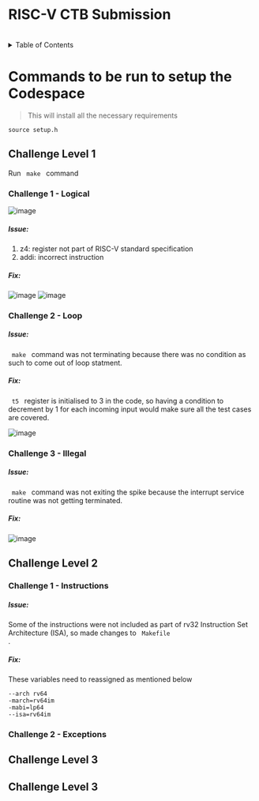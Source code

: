 # RISC-V CTB Submission

<br>
<details>
  <summary>Table of Contents</summary>
    <ol>
        <li>
            <a href="#challenge-level-1">Challenge Level 1</a>
        </li>
        <li> 
            <a href="#challenge-1-logical">Challenge 1 - Logical</a>
        </li>
        <li> 
            <a href="#challenge-2-loop">Challenge 2 - Loop</a>
        </li>
        <li>
            <a href="#challenge-3-illegal">Challenge 3 - Illegal</a>
        </li>
         <li>
            <a href="#challenge-level-2">Challenge Level 2</a>
        </li>
        <li>
            <a href="#challenge-1-instruction">Challenge 1 - Instructions</a> 
        </li>
        <li>
            <a href="#challenge-2-exceptions">Challenge 2 - Exceptions</a> 
        </li>
         <li>
            <a href="#challenge-level-3">Challenge Level 3</a> 
        </li>
    </ol>
</details>

# Commands to be run to setup the Codespace

> This will install all the necessary requirements

```text
source setup.h
```

## Challenge Level 1
Run <code> make </code> command

### Challenge 1 - Logical
![image](https://github.com/vyomasystems-lab/riscv-ctb-challenge-gagana-05/assets/82756709/ff366ae5-d71d-40cd-9d60-189dd9c565fe)

##### Issue: 
1. z4: register not part of RISC-V standard specification
2. addi: incorrect instruction

##### Fix:

![image](https://github.com/vyomasystems-lab/riscv-ctb-challenge-gagana-05/assets/82756709/44ff6210-3a92-4e27-ac98-d70c57f246b7)
![image](https://github.com/vyomasystems-lab/riscv-ctb-challenge-gagana-05/assets/82756709/6f9c928a-3a02-491d-9b30-5bb63a12aa82)

### Challenge 2 - Loop
##### Issue: 
<code> make </code> command was not terminating because there was no condition as such to come out of loop statment.

##### Fix:

<code> t5 </code> register is initialised to 3 in the code, so having a condition to decrement by 1 for each incoming input would make sure all the test cases are covered.

![image](https://github.com/vyomasystems-lab/riscv-ctb-challenge-gagana-05/assets/82756709/308898c5-fdfb-4a62-a9ff-554eb71f6bbe)

### Challenge 3 - Illegal
##### Issue: 
<code> make </code> command was not exiting the spike because the interrupt service routine was not getting terminated.

##### Fix:
![image](https://github.com/vyomasystems-lab/riscv-ctb-challenge-gagana-05/assets/82756709/61105e2b-f0f6-424b-b706-8a106559079c)

## Challenge Level 2

### Challenge 1 - Instructions
##### Issue: 
Some of the instructions were not included as part of rv32 Instruction Set Architecture (ISA), so made changes to <code> Makefile </code>.

##### Fix:

These variables need to reassigned as mentioned below
```text
--arch rv64
-march=rv64im
-mabi=lp64
--isa=rv64im
```

### Challenge 2 - Exceptions

## Challenge Level 3





## Challenge Level 3

